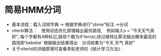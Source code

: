 # 简易HMM分词
*   基本流程：载入词频字典 -> 根据字典进行"sbme"标注 ->分词
*   viterbi算法：　使用动态优化原理输出最优路径,　例如输入s = "今天天气真好", 每个字都有4种标记,路径个数为4^len(s),经过维特比算法输出概率最高的路径即'bebebe'
    根据输出结果得出　分词结果为"今天 天气 真好"
*   关于viterbi的详细原理可查看李航老师的《统计学习方法》.

